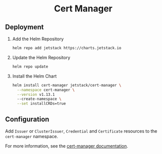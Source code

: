 <div align="center">
    <h1>Cert Manager</h1>
</div>

## Deployment

1. Add the Helm Repository

   ```bash
   helm repo add jetstack https://charts.jetstack.io
   ```

2. Update the Helm Repository

   ```bash
   helm repo update
   ```

3. Install the Helm Chart

   ```bash
   helm install cert-manager jetstack/cert-manager \
     --namespace cert-manager \
     --version v1.13.1
     --create-namespace \
     --set installCRDs=true
   ```

## Configuration

Add `Issuer` or `ClusterIssuer`, `Credential` and `Certificate` resources to the `cert-manager` namespace.

For more information, see the [cert-manager documentation](https://cert-manager.io/docs/).
